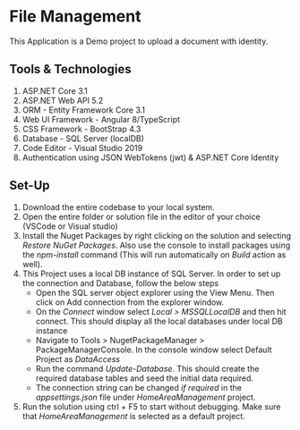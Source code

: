 # File Management

This Application is a Demo project to upload a document with identity. 

## Tools & Technologies
1. ASP.NET Core 3.1
2. ASP.NET Web API 5.2
3. ORM - Entity Framework Core 3.1
4. Web UI Framework - Angular 8/TypeScript
5. CSS Framework - BootStrap 4.3
6. Database - SQL Server (localDB)
7. Code Editor - Visual Studio 2019 
8. Authentication using JSON WebTokens (jwt) & ASP.NET Core Identity 

## Set-Up
1. Download the entire codebase to your local system.
2. Open the entire folder or solution file in the editor of your choice (VSCode or Visual studio)
3. Install the Nuget Packages by right clicking on the solution and selecting *Restore NuGet Packages*. 
   Also use the console to install packages using the *npm-install* command (This will run automatically on *Build* action as well).
4. This Project uses a local DB instance of SQL Server. In order to set up the connection and Database, follow the below steps
   - Open the SQL server object explorer using the View Menu. Then click on Add connection from the explorer window.
   - On the *Connect* window select *Local > MSSQLLocalDB* and then hit connect. This should display all the local databases under 
       local DB instance
   - Navigate to Tools > NugetPackageManager > PackageManagerConsole. In the console window select Default Project as *DataAccess*
   - Run the command *Update-Database*. This should create the required database tables and seed the initial data required.
   - The connection string can be changed *if required* in the *appsettings.json* file under *HomeAreaManagement* project.
5. Run the solution using ctrl + F5 to start without debugging. Make sure that *HomeAreaManagement* is selected as a default project. 
